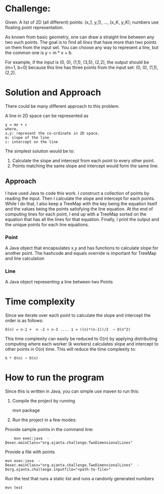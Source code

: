 # Challenge:

Given: A list of 2D (all different) points: (x_1, y_1), ..., (x_K, y_K); numbers use floating point representation.

As known from basic geometry, one can draw a straight line between any two such points. The goal is to find all _lines_ that have more than two points on them from the input set.
You can choose any way to represent a line, but the common one is y = m * x + b.

For example, if the input is (0, 0), (1,1), (3,5), (2,2), the output should be
(m=1, b=0) because this line has three points from the input set: (0, 0), (1,1), (2,2).

# Solution and Approach

There could be many different approach to this problem. 

A line in 2D space can be represented as 
	
	y = mx + c
	where, 
	x,y: represent the co-ordinate in 2D space.
	m: slope of the line 
	c: intercept on the line

	

The simplest solution would be to:
1. Calculate the slope and intercept from each point to every other point.
2. Points matching the same slope and intercept would form the same line.

## Approach

I have used Java to code this work. I construct a collection of points by reading the input. Then I calculate the slope and intercept for each points. While I do that, I also keep a TreeMap with the key being the equation itself and the values being the points satisfying the line equation. At the end of computing lines for each point, I end up with a TreeMap sorted on the equation that has all the lines for that equation. Finally, I print the output and the unique points for each line equations.

### Point

A Java object that encapsulates x,y and has functions to calculate slope for another point. The hashcode and equals override is important for TreeMap and line calculation

### Line

A Java object representing a line between two Points

# Time complexity

Since we iterate over each point to calculate the slope and intercept the order is as follows:

	O(n) = n-1 +  n -2 + n-3 .... 1 = ((n)*(n-1))/2  ~ O(n^2)

This time complexity can easily be reduced to O(n) by applying distributing computing where each worker (k workers) calculates slope and intercept to other points in O(n) time. 
This will reduce the time complexity to:
	
	k * O(n) ~ O(n)
	
# How to run the program

Since this is written in Java, you can simple use maven to run this:

1. Compile the project by running 
	
	mvn package
	
2. Run the project in a few modes: 

Provide sample points in the command line:
		
		mvn exec:java  -Dexec.mainClass="org.ajanta.challenge.TwoDimensionalLines"
	
Provide a file with points 

	mvn exec:java  -Dexec.mainClass="org.ajanta.challenge.TwoDimensionalLines"  -Dorg.ajanta.challenge.inputfile="<path-to-file>"
	
Run the test that runs a static list and runs a randonly generated numbers

	mvn test	
		


